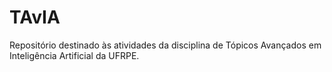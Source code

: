 # TAvIA
Repositório destinado às atividades da disciplina de Tópicos Avançados em Inteligência Artificial da UFRPE.
